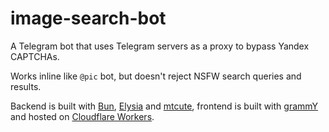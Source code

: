 # image-search-bot

A Telegram bot that uses Telegram servers as a proxy to bypass Yandex CAPTCHAs.

Works inline like `@pic` bot, but doesn't reject NSFW search queries and results.

Backend is built with [Bun](https://github.com/oven-sh/bun), [Elysia](https://github.com/elysiajs/elysia) and [mtcute](https://github.com/mtcute/mtcute), frontend is built with [grammY](https://github.com/grammyjs/grammY) and hosted on [Cloudflare Workers](https://workers.cloudflare.com).
